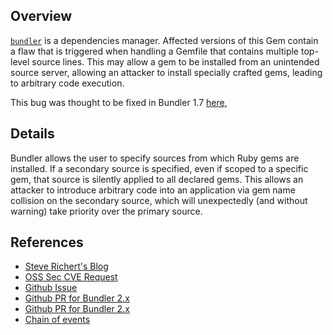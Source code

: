 ## Overview

[`bundler`](https://rubygems.org/gems/bundler) is a dependencies manager.
Affected versions of this Gem contain a flaw that is triggered when handling a Gemfile that contains multiple top-level source lines. This may allow a gem to be installed from an unintended source server, allowing an attacker to install specially crafted gems, leading to arbitrary code execution.

This bug was thought to be fixed in Bundler 1.7 [here](https://snyk.io/vuln/SNYK-RUBY-BUNDLER-20189),


## Details
Bundler allows the user to specify sources from which Ruby gems are installed. If a secondary source is specified, even if scoped to a specific gem, that source is silently applied to all declared gems. This allows an attacker to introduce arbitrary code into an application via gem name collision on the secondary source, which will unexpectedly (and without warning) take priority over the primary source.


## References
- [Steve Richert's Blog](http://collectiveidea.com/blog/archives/2016/10/06/bundlers-multiple-source-security-vulnerability/)
- [OSS Sec CVE Request](http://seclists.org/oss-sec/2016/q4/18)
- [Github Issue](https://github.com/bundler/bundler/issues/3671)
- [Github PR for Bundler 2.x](https://github.com/bundler/bundler/pull/3696)
- [Github PR for Bundler 2.x](https://github.com/bundler/bundler/pull/4714)
- [Chain of events](https://github.com/bundler/bundler/issues/5051#issuecomment-252011863)
